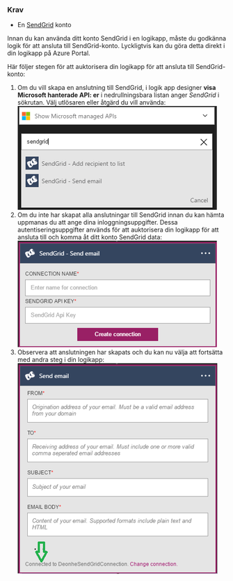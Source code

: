 ### <a name="prerequisites"></a>Krav
* En [SendGrid](https://www.SendGrid.com/) konto 

Innan du kan använda ditt konto SendGrid i en logikapp, måste du godkänna logik för att ansluta till SendGrid-konto. Lyckligtvis kan du göra detta direkt i din logikapp på Azure Portal. 

Här följer stegen för att auktorisera din logikapp för att ansluta till SendGrid-konto:

1. Om du vill skapa en anslutning till SendGrid, i logik app designer **visa Microsoft hanterade API: er** i nedrullningsbara listan anger *SendGrid* i sökrutan. Välj utlösaren eller åtgärd du vill använda:  
   ![SendGrid steg 1](./media/connectors-create-api-sendgrid/sendgrid-1.png)
2. Om du inte har skapat alla anslutningar till SendGrid innan du kan hämta uppmanas du att ange dina inloggningsuppgifter. Dessa autentiseringsuppgifter används för att auktorisera din logikapp för att ansluta till och komma åt ditt konto SendGrid data:  
   ![SendGrid steg 2](./media/connectors-create-api-sendgrid/sendgrid-2.png)
3. Observera att anslutningen har skapats och du kan nu välja att fortsätta med andra steg i din logikapp:  
   ![SendGrid steg 3](./media/connectors-create-api-sendgrid/sendgrid-3.png)   

